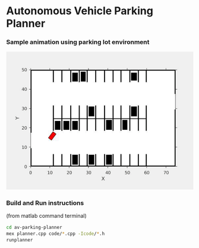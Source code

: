 # Autonomous Vehicle Parking Planner

### Sample animation using parking lot environment
![Parking Lot Environment](environment_video.gif)


### Build and Run instructions
(from matlab command terminal)
```bash
cd av-parking-planner
mex planner.cpp code/*.cpp -Icode/*.h
runplanner
```


